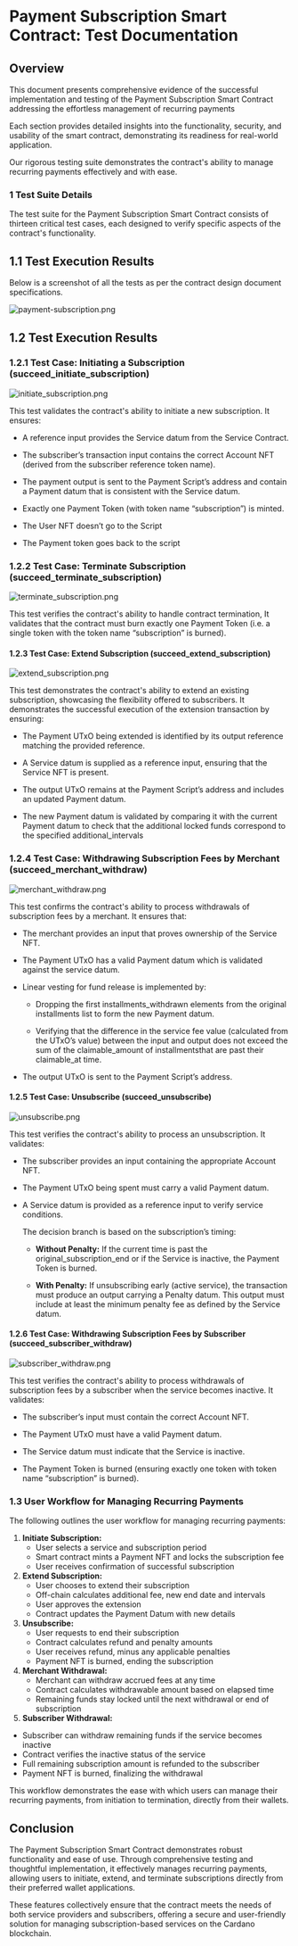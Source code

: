 # Payment Subscription Smart Contract: Test Documentation

## Overview

This document presents comprehensive evidence of the successful implementation
and testing of the Payment Subscription Smart Contract addressing the effortless
management of recurring payments

Each section provides detailed insights into the functionality, security, and
usability of the smart contract, demonstrating its readiness for real-world
application.

Our rigorous testing suite demonstrates the contract's ability to manage
recurring payments effectively and with ease.

### 1 Test Suite Details

The test suite for the Payment Subscription Smart Contract consists of thirteen
critical test cases, each designed to verify specific aspects of the contract's
functionality.

## 1.1 Test Execution Results

Below is a screenshot of all the tests as per the contract design document specifications.

![payment-subscription.png](/docs/images/payment_subscription_test.png)


## 1.2 Test Execution Results

### 1.2.1 Test Case: Initiating a Subscription (succeed_initiate_subscription)

![initiate_subscription.png](/docs/images/initiate_subscription.png)

This test validates the contract's ability to initiate a new subscription. It
ensures:

- A reference input provides the Service datum from the Service Contract.

- The subscriber’s transaction input contains the correct Account NFT (derived from the
subscriber reference token name).
- The payment output is sent to the Payment Script’s address and contain a Payment datum
that is consistent with the Service datum.
- Exactly one Payment Token (with token name “subscription”) is minted.
- The User NFT doesn’t go to the Script
- The Payment token goes back to the script

### 1.2.2 Test Case: Terminate Subscription (succeed_terminate_subscription)


![terminate_subscription.png](/docs/images/terminate_subscription.png)

This test verifies the contract's ability to handle contract termination, It validates that the contract must burn exactly one Payment Token (i.e. a single token with the token name “subscription” is burned).

#### 1.2.3 Test Case: Extend Subscription (succeed_extend_subscription)

![extend_subscription.png](/docs/images/extend_subscription.png)


This test demonstrates the contract's ability to extend an existing subscription, showcasing the flexibility offered to subscribers. It demonstrates the successful execution of the extension transaction by ensuring:

  - The Payment UTxO being extended is identified by its output reference matching the provided reference.

  - A Service datum is supplied as a reference input, ensuring that the Service NFT is present.
  - The output UTxO remains at the Payment Script’s address and includes an updated Payment datum.
  - The new Payment datum is validated by comparing it with the current Payment datum to check that the additional locked funds correspond to the specified additional_intervals

### 1.2.4 Test Case: Withdrawing Subscription Fees by Merchant (succeed_merchant_withdraw)

![merchant_withdraw.png](/docs/images/merchant_withdraw.png)


This test confirms the contract's ability to process withdrawals of subscription
fees by a merchant. It ensures that:

  - The merchant provides an input that proves ownership of the Service NFT.

  - The Payment UTxO has a valid Payment datum which is validated against the service datum.
  - Linear vesting for fund release is implemented by:

    - Dropping the first installments_withdrawn elements from the original installments list to form the new Payment datum.

    - Verifying that the difference in the service fee value (calculated from the UTxO’s value) between the input and output does not exceed the sum of the claimable_amount of installmentsthat are past their claimable_at time.
  - The output UTxO is sent to the Payment Script’s address.

#### 1.2.5 Test Case: Unsubscribe (succeed_unsubscribe)

![unsubscribe.png](/docs/images/unsubscribe.png)

This test verifies the contract's ability to process an unsubscription. It validates:

  - The subscriber provides an input containing the appropriate Account NFT.

  - The Payment UTxO being spent must carry a valid Payment datum.
  - A Service datum is provided as a reference input to verify service conditions. 
  
    The decision branch is based on the subscription’s timing:

    - **Without Penalty:** If the current time is past the original_subscription_end or if the Service is inactive, the Payment Token is burned.

    - **With Penalty:** If unsubscribing early (active service), the transaction must produce an output carrying a Penalty datum. This output must include at least the minimum penalty fee as defined by the Service datum.

#### 1.2.6 Test Case: Withdrawing Subscription Fees by Subscriber (succeed_subscriber_withdraw)

![subscriber_withdraw.png](/docs/images/subscriber_withdraw.png)

This test verifies the contract's ability to process withdrawals of subscription
fees by a subscriber when the service becomes inactive. It validates:

  - The subscriber’s input must contain the correct Account NFT.
  
  - The Payment UTxO must have a valid Payment datum.
  - The Service datum must indicate that the Service is inactive.
  - The Payment Token is burned (ensuring exactly one token with token name “subscription” is burned).

### 1.3 User Workflow for Managing Recurring Payments

The following outlines the user workflow for managing recurring payments:

1. **Initiate Subscription:**
   - User selects a service and subscription period
   - Smart contract mints a Payment NFT and locks the subscription fee
   - User receives confirmation of successful subscription
2. **Extend Subscription:**
   - User chooses to extend their subscription
   - Off-chain calculates additional fee, new end date and intervals
   - User approves the extension
   - Contract updates the Payment Datum with new details
3. **Unsubscribe:**
   - User requests to end their subscription
   - Contract calculates refund and penalty amounts
   - User receives refund, minus any applicable penalties
   - Payment NFT is burned, ending the subscription
4. **Merchant Withdrawal:**
   - Merchant can withdraw accrued fees at any time
   - Contract calculates withdrawable amount based on elapsed time
   - Remaining funds stay locked until the next withdrawal or end of
     subscription
5. **Subscriber Withdrawal:**

- Subscriber can withdraw remaining funds if the service becomes inactive
- Contract verifies the inactive status of the service
- Full remaining subscription amount is refunded to the subscriber
- Payment NFT is burned, finalizing the withdrawal

This workflow demonstrates the ease with which users can manage their recurring
payments, from initiation to termination, directly from their wallets.

## Conclusion

The Payment Subscription Smart Contract demonstrates robust functionality and
ease of use. Through comprehensive testing and thoughtful implementation, it
effectively manages recurring payments, allowing users to initiate, extend, and
terminate subscriptions directly from their preferred wallet applications.

These features collectively ensure that the contract meets the needs of both
service providers and subscribers, offering a secure and user-friendly solution
for managing subscription-based services on the Cardano blockchain.
